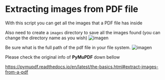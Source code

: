 # Extracting images from PDF file
With this script you can get all the images that a PDF file has inside

Also need to create a `images` directory to save all the images found (you can change the directory name as you wish)
![imagen](https://github.com/JoseJuan81/extracting_images_from_pdf/assets/21971589/c88a9fb4-ad73-478a-9ab8-57a5e0201f71)

Be sure what is the full path of the pdf file in your file system.
![imagen](https://github.com/JoseJuan81/extracting_images_from_pdf/assets/21971589/7b95b3a8-1a8a-4dbb-a191-2479fb14f9f5)

Please check the original info of **PyMuPDF** down bellow

https://pymupdf.readthedocs.io/en/latest/the-basics.html#extract-images-from-a-pdf
